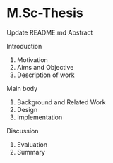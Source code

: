 # M.Sc-Thesis
Update README.md
Abstract 
 
 
Introduction

1. Motivation
2. Aims and Objective
3. Description of work
 
Main body

1. Background and Related Work
2. Design
3. Implementation
 
Discussion

1. Evaluation
2. Summary
